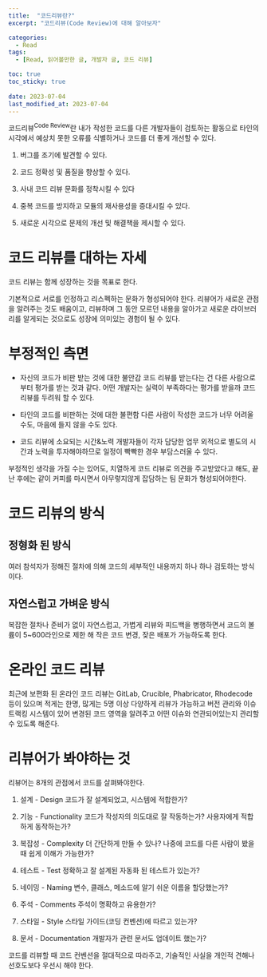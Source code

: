 ```yaml
---
title:  "코드리뷰란?"
excerpt: "코드리뷰(Code Review)에 대해 알아보자"

categories:
  - Read
tags:
  - [Read, 읽어볼만한 글, 개발자 글, 코드 리뷰]

toc: true
toc_sticky: true
 
date: 2023-07-04
last_modified_at: 2023-07-04
---
```


코드리뷰<sup>Code Review</sup>란 내가 작성한 코드를 다른 개발자들이 검토하는 활동으로 타인의 시각에서 예상치 못한 오류를 식별하거나 코드를 더 좋게 개선할 수 있다. 

1. 버그를 조기에 발견할 수 있다.

2. 코드 정확성 및 품질을 향상할 수 있다.

3. 사내 코드 리뷰 문화를 정착시킬 수 있다

4. 중복 코드를 방지하고 모듈의 재사용성을 증대시킬 수 있다.

5. 새로운 시각으로 문제의 개선 및 해결책을 제시할 수 있다.

# 코드 리뷰를 대하는 자세
코드 리뷰는 함께 성장하는 것을 목표로 한다.

기본적으로 서로를 인정하고 리스펙하는 문화가 형성되어야 한다. 리뷰어가 새로운 관점을 알려주는 것도 배움이고, 리뷰하며 그 동안 모르던 내용을 알아가고 새로운 라이브러리를 알게되는 것으로도 성장에 의미있는 경험이 될 수 있다.

# 부정적인 측면
- 자신의 코드가 비판 받는 것에 대한 불안감
코드 리뷰를 받는다는 건 다른 사람으로부터 평가를 받는 것과 같다. 어떤 개발자는 실력이 부족하다는 평가를 받을까 코드 리뷰를 두려워 할 수 있다.

- 타인의 코드를 비판하는 것에 대한 불편함
다른 사람이 작성한 코드가 너무 어려울 수도, 마음에 들지 않을 수도 있다.

- 코드 리뷰에 소요되는 시간&노력
개발자들이 각자 담당한 업무 외적으로 별도의 시간과 노력을 투자해야하므로 일정이 빡빡한 경우 부담스러울 수 있다.

부정적인 생각을 가질 수는 있어도, 치열하게 코드 리뷰로 의견을 주고받았다고 해도, 끝난 후에는 같이 커피를 마시면서 아무렇지않게 잡담하는 팀 문화가 형성되어야한다.

# 코드 리뷰의 방식

## 정형화 된 방식
여러 참석자가 정해진 절차에 의해 코드의 세부적인 내용까지 하나 하나 검토하는 방식이다. 

## 자연스럽고 가벼운 방식
복잡한 절차나 준비가 없이 자연스럽고, 가볍게 리뷰와 피드백을 병행하면서 코드의 볼륨이 5~600라인으로 제한 해 작은 코드 변경, 잦은 배포가 가능하도록 한다.

# 온라인 코드 리뷰
최근에 보편화 된 온라인 코드 리뷰는 GitLab, Crucible, Phabricator, Rhodecode 등이 있으며 적게는 한명, 많게는 5명 이상 다양하게 리뷰가 가능하고 버전 관리와 이슈 트랙킹 시스템이 있어 변경된 코드 영역을 알려주고 어떤 이슈와 연관되어있는지 관리할 수 있도록 해준다.

# 리뷰어가 봐야하는 것
리뷰어는 8개의 관점에서 코드를 살펴봐야한다.

1. 설계 - Design
코드가 잘 설계되었고, 시스템에 적합한가?

2. 기능 - Functionality
코드가 작성자의 의도대로 잘 작동하는가? 사용자에게 적합하게 동작하는가?

3. 복잡성 - Complexity
더 간단하게 만들 수 있나? 나중에 코드를 다른 사람이 봤을 때 쉽게 이해가 가능한가?

4. 테스트 - Test
정확하고 잘 설계된 자동화 된 테스트가 있는가?

5. 네이밍 - Naming
변수, 클래스, 메소드에 알기 쉬운 이름을 할당했는가?

6. 주석 - Comments
주석이 명확하고 유용한가?

7. 스타일 - Style
스타일 가이드(코딩 컨벤션)에 따르고 있는가?

8. 문서 - Documentation
개발자가 관련 문서도 업데이트 했는가?

코드를 리뷰할 때 코드 컨벤션을 절대적으로 따라주고, 기술적인 사실을 개인적 견해나 선호도보다 우선시 해야 한다.